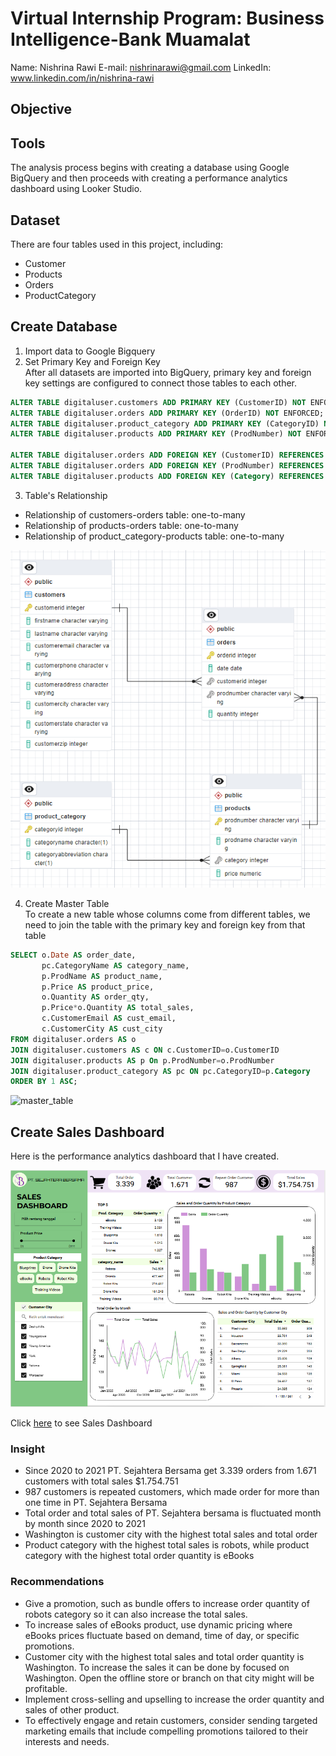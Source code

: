 # Virtual Internship Program: Business Intelligence-Bank Muamalat
Name: Nishrina Rawi
E-mail: nishrinarawi@gmail.com
LinkedIn: www.linkedin.com/in/nishrina-rawi  

## Objective
 

## Tools
The analysis process begins with creating a database using Google BigQuery and then proceeds with creating a performance analytics dashboard using Looker Studio.

## Dataset 
There are four tables used in this project, including: 
- Customer 
- Products 
- Orders 
- ProductCategory 


## Create Database
1. Import data to Google Bigquery
2. Set Primary Key and Foreign Key  
After all datasets are imported into BigQuery, primary key and foreign key settings are configured to connect those tables to each other.

```sql
ALTER TABLE digitaluser.customers ADD PRIMARY KEY (CustomerID) NOT ENFORCED;
ALTER TABLE digitaluser.orders ADD PRIMARY KEY (OrderID) NOT ENFORCED;
ALTER TABLE digitaluser.product_category ADD PRIMARY KEY (CategoryID) NOT ENFORCED;
ALTER TABLE digitaluser.products ADD PRIMARY KEY (ProdNumber) NOT ENFORCED;

ALTER TABLE digitaluser.orders ADD FOREIGN KEY (CustomerID) REFERENCES digitaluser.customers(CustomerID) NOT ENFORCED;
ALTER TABLE digitaluser.orders ADD FOREIGN KEY (ProdNumber) REFERENCES digitaluser.products(ProdNumber) NOT ENFORCED;
ALTER TABLE digitaluser.products ADD FOREIGN KEY (Category) REFERENCES digitaluser.product_category(CategoryID) NOT ENFORCED;
```
3. Table's Relationship
- Relationship of customers-orders table: one-to-many
- Relationship of products-orders table: one-to-many
- Relationship of product_category-products table: one-to-many

![erd](https://github.com/nishrinarawi/business-intelligence-vix/blob/a89b3ad8c8ff71fd954e6c91b763bc2bbdf67e0e/assets/ERD.png)

4. Create Master Table  
To create a new table whose columns come from different tables, we need to join the table with the primary key and foreign key from that table  

```sql
SELECT o.Date AS order_date,
       pc.CategoryName AS category_name,
       p.ProdName AS product_name,
       p.Price AS product_price,
       o.Quantity AS order_qty,
       p.Price*o.Quantity AS total_sales,
       c.CustomerEmail AS cust_email,
       c.CustomerCity AS cust_city
FROM digitaluser.orders AS o
JOIN digitaluser.customers AS c ON c.CustomerID=o.CustomerID
JOIN digitaluser.products AS p On p.ProdNumber=o.ProdNumber
JOIN digitaluser.product_category AS pc ON pc.CategoryID=p.Category
ORDER BY 1 ASC;
```

![master_table]()  

## Create Sales Dashboard
Here is the performance analytics dashboard that I have created. 

![dashboard](https://github.com/nishrinarawi/business-intelligence-vix/blob/a89b3ad8c8ff71fd954e6c91b763bc2bbdf67e0e/assets/dashboard.png)  

Click [here](https://lookerstudio.google.com/reporting/104eca3c-0beb-4d91-bac9-f5c031db52c5) to see Sales Dashboard

### Insight  
- Since 2020 to 2021 PT. Sejahtera Bersama get 3.339 orders from 1.671 customers with total sales $1.754.751
- 987 customers is repeated customers, which made order for more than one time in PT. Sejahtera Bersama
- Total order and total sales of PT. Sejahtera bersama is fluctuated month by month since 2020 to 2021
- Washington is customer city with the highest total sales and total order 
- Product category with the highest total sales is robots, while product category with the highest total order quantity is eBooks  

### Recommendations  
- Give a promotion, such as bundle offers to increase order quantity of robots category so it can also increase the total sales. 
- To increase sales of eBooks product, use dynamic pricing where eBooks prices fluctuate based on demand, time of day, or specific promotions.
- Customer city with the highest total sales and total order quantity is Washington. To increase the sales it can be done by focused on Washington. Open the offline store or branch on that city might will be profitable. 
- Implement cross-selling and upselling to increase the order quantity and sales of other product. 
- To effectively engage and retain customers, consider sending targeted marketing emails that include compelling promotions tailored to their interests and needs.
